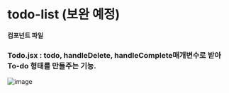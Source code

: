 # todo-list  (보완 예정)

**컴포넌트 파일**
### Todo.jsx : todo, handleDelete, handleComplete매개변수로 받아 To-do 형태를 만들주는 기능.
![image](https://github.com/HojinLim/todo-list/assets/69897998/0fca9d31-6d52-4726-8803-5f75d6787a06)

